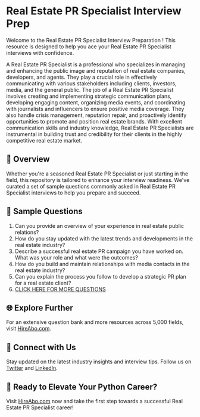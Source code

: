 # Real Estate PR Specialist Interview Prep

Welcome to the Real Estate PR Specialist Interview Preparation ! This resource is designed to help you ace your Real Estate PR Specialist interviews with confidence.

A Real Estate PR Specialist is a professional who specializes in managing and enhancing the public image and reputation of real estate companies, developers, and agents. They play a crucial role in effectively communicating with various stakeholders including clients, investors, media, and the general public. The job of a Real Estate PR Specialist involves creating and implementing strategic communication plans, developing engaging content, organizing media events, and coordinating with journalists and influencers to ensure positive media coverage. They also handle crisis management, reputation repair, and proactively identify opportunities to promote and position real estate brands. With excellent communication skills and industry knowledge, Real Estate PR Specialists are instrumental in building trust and credibility for their clients in the highly competitive real estate market.

## 🚀 Overview

Whether you're a seasoned Real Estate PR Specialist or just starting in the field, this repository is tailored to enhance your interview readiness. We've curated a set of sample questions commonly asked in Real Estate PR Specialist interviews to help you prepare and succeed.

## 📝 Sample Questions

1. Can you provide an overview of your experience in real estate public relations?
2. How do you stay updated with the latest trends and developments in the real estate industry?
3. Describe a successful real estate PR campaign you have worked on. What was your role and what were the outcomes?
4. How do you build and maintain relationships with media contacts in the real estate industry?
5. Can you explain the process you follow to develop a strategic PR plan for a real estate client?
6. [CLICK HERE FOR MORE QUESTIONS](https://hireabo.com/job/8_1_36/Real%20Estate%20PR%20Specialist)

## 🌐 Explore Further

For an extensive question bank and more resources across 5,000 fields, visit [HireAbo.com](https://www.hireabo.com).

## 📱 Connect with Us

Stay updated on the latest industry insights and interview tips. Follow us on [Twitter](https://twitter.com/hireabo) and [LinkedIn](https://www.linkedin.com/in/hire-abo-3609972a8/).

## 🚀 Ready to Elevate Your Python Career?

Visit [HireAbo.com](https://www.hireabo.com) now and take the first step towards a successful Real Estate PR Specialist career!